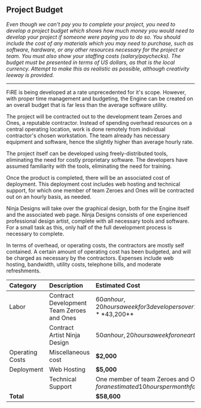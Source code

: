## Project Budget ##

_Even though we can't pay you to complete your project, you need to develop a project budget which shows how much money you would need to develop your project if someone were paying you to do so. You should include the cost of any materials which you may need to purchase, such as software, hardware, or any other resources necessary for the project or team. You must also show your staffing costs (salary/paychecks). The budget must be presented in terms of US dollars, as that is the local currency. Attempt to make this as realistic as possible, although creativity leeway is provided._


---




FiRE is being developed at a rate unprecedented for it's scope. However, with proper time management and budgeting, the Engine can be created on an overall budget that is far less than the average software utility.

The project will be contracted out to the development team Zeroes and Ones, a reputable contractor. Instead of spending overhead resources on a central operating location, work is done remotely from individual contractor's chosen workstation. The team already has necessary equipment and software, hence the slightly higher than average hourly rate.

The project itself can be developed using freely-distributed tools, eliminating the need
for costly proprietary software. The developers have assumed familiarity with the tools, eliminating the need for training.

Once the product is completed, there will be an associated cost of deployment. This deployment cost includes web hosting and technical support, for which one member of team Zeroes and Ones will be contracted out on an hourly basis, as needed.

Ninja Designs will take over the graphical design, both for the Engine itself and the associated web page. Ninja Designs consists of one experienced professional design artist, complete with all necessary tools and software. For a small task as this, only half of the full development process is necessary to complete.

In terms of overhead, or operating costs, the contractors are mostly self contained. A certain amount of operating cost has been budgeted, and will be charged as necessary by the contractors. Expenses include web hosting, bandwidth, utility costs, telephone bills, and moderate refreshments.

| **Category** | **Description** | **Estimated Cost** |
|:-------------|:----------------|:-------------------|
|Labor|Contract Development Team Zeroes and Ones| $60 an hour,  20 hours a week for 3 developers over 12 weeks to complete the project is **$43,200**|
|  |Contract Artist Ninja Design| $50 an hour, 20 hours a week for one artist over 6 weeks is **$6,000**|
|Operating Costs| Miscellaneous cost  | **$2,000** |
|Deployment| Web Hosting| **$5,000** |
|  | Technical Support | One member of team Zeroes and Ones, at the rate of $60 an hour, for an estimated 10 hours per month for four months is **$2,400**|
| **Total** |  |  **$58,600**|
